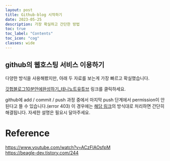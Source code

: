 ```yaml
---
layout: post
title: Github-blog 시작하기
date: 2023-05-25
description: 가장 확실하고 간단한 방법
toc: true
toc_label: "Contents"
toc_icon: "cog"
classes: wide
---
```


## github의 웹호스팅 서비스 이용하기

다양한 방식을 사용해봤지만, 아래 두 자료를 보는게 가장 빠르고 확실했습니다.

[깃헙블로그10분안에완성하기_테니노트유튜브](https://www.youtube.com/watch?v=ACzFIAOsfpM) 링크를 클릭하세요.

github에 add / commit / push 과정 중에서 마지막 push 단계에서 permission이 안된다고 뜰 수 있습니다.(error 403) 이 경우에는 [해당 링크](https://beagle-dev.tistory.com/244)의 방식대로 처리하면 간단히 해결됩니다. 자세한 설명은 필요시 달아주세요.

# Reference
https://www.youtube.com/watch?v=ACzFIAOsfpM<br>
https://beagle-dev.tistory.com/244<br>
